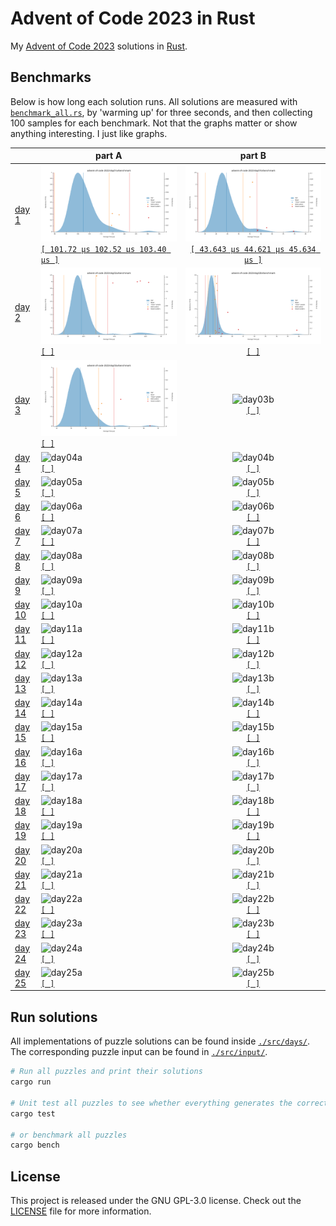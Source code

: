 # Advent of Code 2023 in Rust

My [Advent of Code 2023](https://adventofcode.com/2023) solutions in [Rust](https://www.rust-lang.org/).

## Benchmarks

Below is how long each solution runs. All solutions are measured with [`benchmark_all.rs`](./benches/benchmark_all.rs), by 'warming up' for three seconds, and then collecting 100 samples for each benchmark. Not that the graphs matter or show anything interesting. I just like graphs. 

|                                                | part A                                                                                                                                            |                                                                      part B                                                                       |
|:-----------------------------------------------|---------------------------------------------------------------------------------------------------------------------------------------------------|:-------------------------------------------------------------------------------------------------------------------------------------------------:|
| [day 1](https://adventofcode.com/2023/day/1)   | ![day01a](./target/criterion/advent-of-code-2023/day01a/benchmark/report/pdf.svg)<br/>[`[ 101.72 µs 102.52 µs 103.40 µs ]`](./src/days/day01a.rs) | ![day01b](./target/criterion/advent-of-code-2023/day01b/benchmark/report/pdf.svg)<br/>[`[ 43.643 µs 44.621 µs 45.634 µs ]`](./src/days/day01b.rs) |
| [day 2](https://adventofcode.com/2023/day/2)   | ![day02a](./target/criterion/advent-of-code-2023/day02a/benchmark/report/pdf.svg)<br/>[`[ ]`](./src/days/day02a.rs)                               |                ![day02b](./target/criterion/advent-of-code-2023/day02b/benchmark/report/pdf.svg)<br/>[`[ ]`](./src/days/day02b.rs)                |
| [day 3](https://adventofcode.com/2023/day/3)   | ![day03a](./target/criterion/advent-of-code-2023/day03a/benchmark/report/pdf.svg)<br/>[`[ ]`](./src/days/day03a.rs)                               |                ![day03b](./target/criterion/advent-of-code-2023/day03b/benchmark/report/pdf.svg)<br/>[`[ ]`](./src/days/day03b.rs)                |
| [day 4](https://adventofcode.com/2023/day/4)   | ![day04a](./target/criterion/advent-of-code-2023/day04a/benchmark/report/pdf.svg)<br/>[`[ ]`](./src/days/day04a.rs)                               |                ![day04b](./target/criterion/advent-of-code-2023/day04b/benchmark/report/pdf.svg)<br/>[`[ ]`](./src/days/day04b.rs)                |
| [day 5](https://adventofcode.com/2023/day/5)   | ![day05a](./target/criterion/advent-of-code-2023/day05a/benchmark/report/pdf.svg)<br/>[`[ ]`](./src/days/day05a.rs)                               |                ![day05b](./target/criterion/advent-of-code-2023/day05b/benchmark/report/pdf.svg)<br/>[`[ ]`](./src/days/day05b.rs)                |
| [day 6](https://adventofcode.com/2023/day/6)   | ![day06a](./target/criterion/advent-of-code-2023/day06a/benchmark/report/pdf.svg)<br/>[`[ ]`](./src/days/day06a.rs)                               |                ![day06b](./target/criterion/advent-of-code-2023/day06b/benchmark/report/pdf.svg)<br/>[`[ ]`](./src/days/day06b.rs)                |
| [day 7](https://adventofcode.com/2023/day/7)   | ![day07a](./target/criterion/advent-of-code-2023/day07a/benchmark/report/pdf.svg)<br/>[`[ ]`](./src/days/day07a.rs)                               |                ![day07b](./target/criterion/advent-of-code-2023/day07b/benchmark/report/pdf.svg)<br/>[`[ ]`](./src/days/day07b.rs)                |
| [day 8](https://adventofcode.com/2023/day/8)   | ![day08a](./target/criterion/advent-of-code-2023/day08a/benchmark/report/pdf.svg)<br/>[`[ ]`](./src/days/day08a.rs)                               |                ![day08b](./target/criterion/advent-of-code-2023/day08b/benchmark/report/pdf.svg)<br/>[`[ ]`](./src/days/day08b.rs)                |
| [day 9](https://adventofcode.com/2023/day/9)   | ![day09a](./target/criterion/advent-of-code-2023/day09a/benchmark/report/pdf.svg)<br/>[`[ ]`](./src/days/day09a.rs)                               |                ![day09b](./target/criterion/advent-of-code-2023/day09b/benchmark/report/pdf.svg)<br/>[`[ ]`](./src/days/day09b.rs)                |
| [day 10](https://adventofcode.com/2023/day/10) | ![day10a](./target/criterion/advent-of-code-2023/day10a/benchmark/report/pdf.svg)<br/>[`[ ]`](./src/days/day10a.rs)                               |                ![day10b](./target/criterion/advent-of-code-2023/day10b/benchmark/report/pdf.svg)<br/>[`[ ]`](./src/days/day10b.rs)                |
| [day 11](https://adventofcode.com/2023/day/11) | ![day11a](./target/criterion/advent-of-code-2023/day11a/benchmark/report/pdf.svg)<br/>[`[ ]`](./src/days/day11a.rs)                               |                ![day11b](./target/criterion/advent-of-code-2023/day11b/benchmark/report/pdf.svg)<br/>[`[ ]`](./src/days/day11b.rs)                |
| [day 12](https://adventofcode.com/2023/day/12) | ![day12a](./target/criterion/advent-of-code-2023/day12a/benchmark/report/pdf.svg)<br/>[`[ ]`](./src/days/day12a.rs)                               |                ![day12b](./target/criterion/advent-of-code-2023/day12b/benchmark/report/pdf.svg)<br/>[`[ ]`](./src/days/day12b.rs)                |
| [day 13](https://adventofcode.com/2023/day/13) | ![day13a](./target/criterion/advent-of-code-2023/day13a/benchmark/report/pdf.svg)<br/>[`[ ]`](./src/days/day13a.rs)                               |                ![day13b](./target/criterion/advent-of-code-2023/day13b/benchmark/report/pdf.svg)<br/>[`[ ]`](./src/days/day13b.rs)                |
| [day 14](https://adventofcode.com/2023/day/14) | ![day14a](./target/criterion/advent-of-code-2023/day14a/benchmark/report/pdf.svg)<br/>[`[ ]`](./src/days/day14a.rs)                               |                ![day14b](./target/criterion/advent-of-code-2023/day14b/benchmark/report/pdf.svg)<br/>[`[ ]`](./src/days/day14b.rs)                |
| [day 15](https://adventofcode.com/2023/day/15) | ![day15a](./target/criterion/advent-of-code-2023/day15a/benchmark/report/pdf.svg)<br/>[`[ ]`](./src/days/day15a.rs)                               |                ![day15b](./target/criterion/advent-of-code-2023/day15b/benchmark/report/pdf.svg)<br/>[`[ ]`](./src/days/day15b.rs)                |
| [day 16](https://adventofcode.com/2023/day/16) | ![day16a](./target/criterion/advent-of-code-2023/day16a/benchmark/report/pdf.svg)<br/>[`[ ]`](./src/days/day16a.rs)                               |                ![day16b](./target/criterion/advent-of-code-2023/day16b/benchmark/report/pdf.svg)<br/>[`[ ]`](./src/days/day16b.rs)                |
| [day 17](https://adventofcode.com/2023/day/17) | ![day17a](./target/criterion/advent-of-code-2023/day17a/benchmark/report/pdf.svg)<br/>[`[ ]`](./src/days/day17a.rs)                               |                ![day17b](./target/criterion/advent-of-code-2023/day17b/benchmark/report/pdf.svg)<br/>[`[ ]`](./src/days/day17b.rs)                |
| [day 18](https://adventofcode.com/2023/day/18) | ![day18a](./target/criterion/advent-of-code-2023/day18a/benchmark/report/pdf.svg)<br/>[`[ ]`](./src/days/day18a.rs)                               |                ![day18b](./target/criterion/advent-of-code-2023/day18b/benchmark/report/pdf.svg)<br/>[`[ ]`](./src/days/day18b.rs)                |
| [day 19](https://adventofcode.com/2023/day/19) | ![day19a](./target/criterion/advent-of-code-2023/day19a/benchmark/report/pdf.svg)<br/>[`[ ]`](./src/days/day19a.rs)                               |                ![day19b](./target/criterion/advent-of-code-2023/day19b/benchmark/report/pdf.svg)<br/>[`[ ]`](./src/days/day19b.rs)                |
| [day 20](https://adventofcode.com/2023/day/20) | ![day20a](./target/criterion/advent-of-code-2023/day20a/benchmark/report/pdf.svg)<br/>[`[ ]`](./src/days/day20a.rs)                               |                ![day20b](./target/criterion/advent-of-code-2023/day20b/benchmark/report/pdf.svg)<br/>[`[ ]`](./src/days/day20b.rs)                |
| [day 21](https://adventofcode.com/2023/day/21) | ![day21a](./target/criterion/advent-of-code-2023/day21a/benchmark/report/pdf.svg)<br/>[`[ ]`](./src/days/day21a.rs)                               |                ![day21b](./target/criterion/advent-of-code-2023/day21b/benchmark/report/pdf.svg)<br/>[`[ ]`](./src/days/day21b.rs)                |
| [day 22](https://adventofcode.com/2023/day/22) | ![day22a](./target/criterion/advent-of-code-2023/day22a/benchmark/report/pdf.svg)<br/>[`[ ]`](./src/days/day22a.rs)                               |                ![day22b](./target/criterion/advent-of-code-2023/day22b/benchmark/report/pdf.svg)<br/>[`[ ]`](./src/days/day22b.rs)                |
| [day 23](https://adventofcode.com/2023/day/23) | ![day23a](./target/criterion/advent-of-code-2023/day23a/benchmark/report/pdf.svg)<br/>[`[ ]`](./src/days/day23a.rs)                               |                ![day23b](./target/criterion/advent-of-code-2023/day23b/benchmark/report/pdf.svg)<br/>[`[ ]`](./src/days/day23b.rs)                |
| [day 24](https://adventofcode.com/2023/day/24) | ![day24a](./target/criterion/advent-of-code-2023/day24a/benchmark/report/pdf.svg)<br/>[`[ ]`](./src/days/day24a.rs)                               |                ![day24b](./target/criterion/advent-of-code-2023/day24b/benchmark/report/pdf.svg)<br/>[`[ ]`](./src/days/day24b.rs)                |
| [day 25](https://adventofcode.com/2023/day/25) | ![day25a](./target/criterion/advent-of-code-2023/day25a/benchmark/report/pdf.svg)<br/>[`[ ]`](./src/days/day25a.rs)                               |                ![day25b](./target/criterion/advent-of-code-2023/day25b/benchmark/report/pdf.svg)<br/>[`[ ]`](./src/days/day25b.rs)                |


## Run solutions
All implementations of puzzle solutions can be found inside [`./src/days/`](./src/days). The corresponding puzzle input can be found in [`./src/input/`](./src/input).

```bash
# Run all puzzles and print their solutions
cargo run

# Unit test all puzzles to see whether everything generates the correct answer 
cargo test

# or benchmark all puzzles
cargo bench
```

## License

This project is released under the GNU GPL-3.0 license.
Check out the [LICENSE](LICENSE) file for more information.